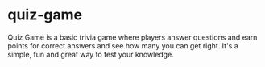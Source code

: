 # quiz-game
Quiz Game is a basic trivia game where players answer questions and earn points for correct answers and see how many you can get right. It's a simple, fun and great way to test your knowledge.
